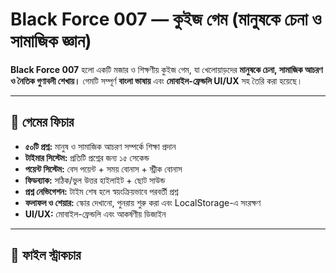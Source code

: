 # Black Force 007 — কুইজ গেম (মানুষকে চেনা ও সামাজিক জ্ঞান)

**Black Force 007** হলো একটি মজার ও শিক্ষণীয় কুইজ গেম, যা খেলোয়াড়দের **মানুষকে চেনা, সামাজিক আচরণ ও নৈতিক গুণাবলী শেখায়।** গেমটি সম্পূর্ণ **বাংলা ভাষায়** এবং **মোবাইল-ফ্রেন্ডলি UI/UX** সহ তৈরি করা হয়েছে।  

---

## 🎯 গেমের ফিচার

- **৫০টি প্রশ্ন:** মানুষ ও সামাজিক আচরণ সম্পর্কে শিক্ষা প্রদান  
- **টাইমার সিস্টেম:** প্রতিটি প্রশ্নের জন্য ১৫ সেকেন্ড  
- **পয়েন্ট সিস্টেম:** বেস পয়েন্ট + সময় বোনাস + স্ট্রীক বোনাস  
- **ফিডব্যাক:** সঠিক/ভুল উত্তর হাইলাইট + ছোট সাউন্ড  
- **প্রশ্ন নেভিগেশন:** টাইম শেষ হলে স্বয়ংক্রিয়ভাবে পরবর্তী প্রশ্ন  
- **ফলাফল ও শেয়ার:** স্কোর দেখানো, পুনরায় শুরু করা এবং LocalStorage-এ সংরক্ষণ  
- **UI/UX:** মোবাইল-ফ্রেন্ডলি এবং আকর্ষণীয় ডিজাইন  

---

## 📁 ফাইল স্ট্রাকচার
